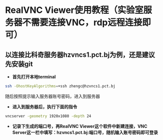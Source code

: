 # RealVNC Viewer使用教程（实验室服务器不需要连接VNC，rdp远程连接即可）
## 以连接比科奇服务器hzvncs1.pct.bj为例，还是建议先安装git
- **首先打开本地terminal**
```bash
ssh -OhostKeyAlgorithms=+ssh zhengc@hzvncs1.pct.bj
``` 
随后按照提示输入服务器账号密码，进入到服务器  
- **进入到服务器后，执行下面的指令**
```bash
vncserver -geometry 1920x1080 -depth 24
```  
- **记录下生成的端口号，再RealVNC Viewer这个软件中新建连接，VNC Server这一栏中填写：hzvncs1.pct.bj:端口号，随机输入账号密码即可登录**
